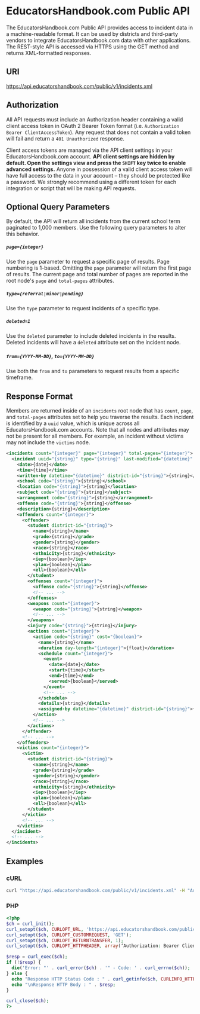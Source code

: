 # EducatorsHandbook.com Public API
The EducatorsHandbook.com Public API provides access to incident data in a machine-readable format.  It can be used by districts and third-party vendors to integrate EducatorsHandbook.com data with other applications.  The REST-style API is accessed via HTTPS using the GET method and returns XML-formatted responses.

## URI
https://api.educatorshandbook.com/public/v1/incidents.xml

## Authorization
All API requests must include an Authorization header containing a valid client access token in OAuth 2 Bearer Token format (i.e. `Authorization Bearer ClientAccessToken`).  Any request that does not contain a valid token will fail and return a `401 Unauthorized` response.

Client access tokens are managed via the API client settings in your EducatorsHandbook.com account.  **API client settings are hidden by default.  Open the settings view and press the `SHIFT` key twice to enable advanced settings.**  Anyone in possession of a valid client access token will have full access to the data in your account – they should be protected like a password.  We strongly recommend using a different token for each integration or script that will be making API requests.

## Optional Query Parameters
By default, the API will return all incidents from the current school term paginated to 1,000 members.  Use the following query parameters to alter this behavior.

##### `page={integer}`
Use the `page` parameter to request a specific page of results.  Page numbering is 1-based.  Omitting the `page` parameter will return the first page of results.  The current page and total number of pages are reported in the root node's `page` and `total-pages` attributes.

##### `type={referral|minor|pending}`
Use the `type` parameter to request incidents of a specific type.

##### `deleted=1`
Use the `deleted` parameter to include deleted incidents in the results.  Deleted incidents will have a `deleted` attribute set on the incident node.

##### `from={YYYY-MM-DD}`, `to={YYYY-MM-DD}`
Use both the `from` and `to` parameters to request results from a specific timeframe.

## Response Format
Members are returned inside of an `incidents` root node that has `count`, `page`, and `total-pages` attributes set to help you traverse the results.  Each incident is identified by a `uuid` value, which is unique across all EducatorsHandbook.com accounts.  Note that all nodes and attributes may not be present for all members.  For example, an incident without victims may not include the `victims` node.

```xml
<incidents count="{integer}" page="{integer}" total-pages="{integer}">
  <incident uuid="{string}" type="{string}" last-modified="{datetime}" deleted="{integer}">
    <date>{date}</date>
    <time>{time}</time>
    <written-by datetime="{datetime}" district-id="{string}">{string}</written-by>
    <school code="{string}">{string}</school>
    <location code="{string}">{string}</location>
    <subject code="{string}">{string}</subject>
    <arrangement code="{string}">{string}</arrangement>
    <offense code="{string}">{string}</offense>
    <description>{string}</description>
    <offenders count="{integer}">
      <offender>
        <student district-id="{string}">
          <name>{string}</name>
          <grade>{string}</grade>
          <gender>{string}</gender>
          <race>{string}</race>
          <ethnicity>{string}</ethnicity>
          <iep>{boolean}</iep>
          <plan>{boolean}</plan>
          <ell>{boolean}</ell>
        </student>
        <offenses count="{integer}">
          <offense code="{string}">{string}</offense>
          <!-- ... -->
        </offenses>
        <weapons count="{integer}">
          <weapon code="{string}">{string}</weapon>
          <!-- ... -->
        </weapons>
        <injury code="{string}">{string}</injury>
        <actions count="{integer}">
          <action code="{string}" cost="{boolean}">
            <name>{string}</name>
            <duration day-length="{integer}">{float}</duration>
            <schedule count="{integer}">
              <event>
                <date>{date}</date>
                <start>{time}</start>
                <end>{time}</end>
                <served>{boolean}</served>
              </event>
              <!-- ... -->
            </schedule>
            <details>{string}</details>
            <assigned-by datetime="{datetime}" district-id="{string}">{string}</assigned-by>
          </action>
          <!-- ... -->
        </actions>
      </offender>
      <!-- ... -->
    </offenders>
    <victims count="{integer}">
      <victim>
        <student district-id="{string}">
          <name>{string}</name>
          <grade>{string}</grade>
          <gender>{string}</gender>
          <race>{string}</race>
          <ethnicity>{string}</ethnicity>
          <iep>{boolean}</iep>
          <plan>{boolean}</plan>
          <ell>{boolean}</ell>
        </student>
      </victim>
      <!-- ... -->
    </victims>
  </incident>
  <!-- ... -->
</incidents>
```

## Examples

### cURL

```bash
curl "https://api.educatorshandbook.com/public/v1/incidents.xml" -H "Authorization: Bearer ClientAccessToken"
```

### PHP

```php
<?php
$ch = curl_init();
curl_setopt($ch, CURLOPT_URL, 'https://api.educatorshandbook.com/public/v1/incidents.xml');
curl_setopt($ch, CURLOPT_CUSTOMREQUEST, 'GET');
curl_setopt($ch, CURLOPT_RETURNTRANSFER, 1);
curl_setopt($ch, CURLOPT_HTTPHEADER, array(‘Authorization: Bearer ClientAccessToken’));

$resp = curl_exec($ch);
if (!$resp) {
  die('Error: "' . curl_error($ch) . '" - Code: ' . curl_errno($ch));
} else {
  echo "Response HTTP Status Code : " . curl_getinfo($ch, CURLINFO_HTTP_CODE);
  echo "\nResponse HTTP Body : " . $resp;
}

curl_close($ch);
?>
```
